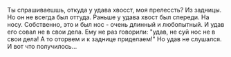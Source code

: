   Ты спрашиваешшь, откуда у удава хвосст, моя прелессть? Из задницы.
Но он не всегда был оттуда.
Раньше у удава хвост был спереди. На носу. Собственно, это и был нос - очень длинный и любопытный.
И удав его совал не в свои дела.
Ему не раз говорили: "удав, не суй нос не в свои дела! А то оторвем и к заднице приделаем!"
Но удав не слушался.
И вот что получилось...    
